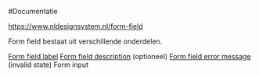 #Documentatie

https://www.nldesignsystem.nl/form-field

Form field bestaat uit verschillende onderdelen.

[Form field label](https://www.nldesignsystem.nl/form-field-label/)
[Form field description](https://www.nldesignsystem.nl/form-field-description) (optioneel)
[Form field error message](https://www.nldesignsystem.nl/form-field-error-message) (invalid state)
Form input
